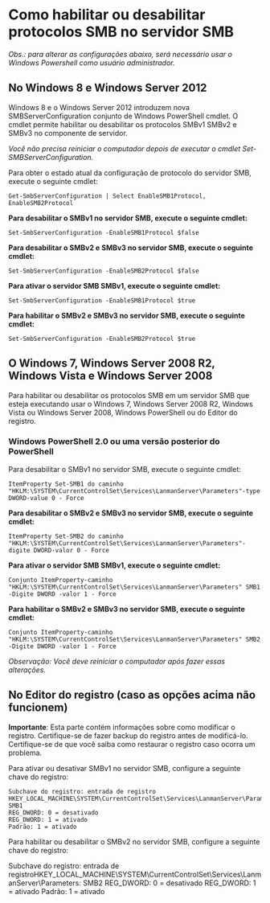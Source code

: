 # Como habilitar ou desabilitar protocolos SMB no servidor SMB

*Obs.: para alterar as configurações abaixo, será necessário usar o Windows Powershell como usuário administrador.*

## No Windows 8 e Windows Server 2012

Windows 8 e o Windows Server 2012 introduzem nova SMBServerConfiguration conjunto de Windows PowerShell cmdlet. O cmdlet permite habilitar ou desabilitar os protocolos SMBv1 SMBv2 e SMBv3 no componente de servidor.

*Você não precisa reiniciar o computador depois de executar o cmdlet Set-SMBServerConfiguration.*

Para obter o estado atual da configuração de protocolo do servidor SMB, execute o seguinte cmdlet:

`Get-SmbServerConfiguration | Select EnableSMB1Protocol, EnableSMB2Protocol`

**Para desabilitar o SMBv1 no servidor SMB, execute o seguinte cmdlet:**

`Set-SmbServerConfiguration -EnableSMB1Protocol $false`

**Para desabilitar o SMBv2 e SMBv3 no servidor SMB, execute o seguinte cmdlet:**

`Set-SmbServerConfiguration -EnableSMB2Protocol $false`

**Para ativar o servidor SMB SMBv1, execute o seguinte cmdlet:**

`Set-SmbServerConfiguration -EnableSMB1Protocol $true`

**Para habilitar o SMBv2 e SMBv3 no servidor SMB, execute o seguinte cmdlet:**

`Set-SmbServerConfiguration -EnableSMB2Protocol $true`

## O Windows 7, Windows Server 2008 R2, Windows Vista e Windows Server 2008

Para habilitar ou desabilitar os protocolos SMB em um servidor SMB que esteja executando usar o Windows 7, Windows Server 2008 R2, Windows Vista ou Windows Server 2008, Windows PowerShell ou do Editor do registro.

### Windows PowerShell 2.0 ou uma versão posterior do PowerShell

Para desabilitar o SMBv1 no servidor SMB, execute o seguinte cmdlet:

`ItemProperty Set-SMB1 do caminho "HKLM:\SYSTEM\CurrentControlSet\Services\LanmanServer\Parameters"-type DWORD-value 0 - Force`

**Para desabilitar o SMBv2 e SMBv3 no servidor SMB, execute o seguinte cmdlet:**

`ItemProperty Set-SMB2 do caminho "HKLM:\SYSTEM\CurrentControlSet\Services\LanmanServer\Parameters"-digite DWORD-valor 0 - Force`

**Para ativar o servidor SMB SMBv1, execute o seguinte cmdlet:**

`Conjunto ItemProperty-caminho "HKLM:\SYSTEM\CurrentControlSet\Services\LanmanServer\Parameters" SMB1 -Digite DWORD -valor 1 - Force`

**Para habilitar o SMBv2 e SMBv3 no servidor SMB, execute o seguinte cmdlet:**

`Conjunto ItemProperty-caminho "HKLM:\SYSTEM\CurrentControlSet\Services\LanmanServer\Parameters" SMB2 -Digite DWORD -valor 1 - Force`

*Observação: Você deve reiniciar o computador após fazer essas alterações.*

## No Editor do registro (caso as opções acima não funcionem)

**Importante**: Esta parte contém informações sobre como modificar o registro. Certifique-se de fazer backup do registro antes de modificá-lo. Certifique-se de que você saiba como restaurar o registro caso ocorra um problema. 

Para ativar ou desativar SMBv1 no servidor SMB, configure a seguinte chave do registro:
```
Subchave do registro: entrada de registro HKEY_LOCAL_MACHINE\SYSTEM\CurrentControlSet\Services\LanmanServer\Parameters: SMB1
REG_DWORD: 0 = desativado
REG_DWORD: 1 = ativado
Padrão: 1 = ativado
```
Para habilitar ou desabilitar o SMBv2 no servidor SMB, configure a seguinte chave do registro:

Subchave do registro: entrada de registroHKEY_LOCAL_MACHINE\SYSTEM\CurrentControlSet\Services\LanmanServer\Parameters: SMB2
REG_DWORD: 0 = desativado
REG_DWORD: 1 = ativado
Padrão: 1 = ativado
